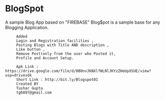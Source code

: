 # BlogSpot
A sample Blog App based on "FIREBASE"
Blog$pot is a sample base for any Blogging Application.


         Added   
         Login and Registration facilities ,
         Posting Blogs with Title AND description ,
         Like button ,
         Remove Post(only from the user who Posted it,
         Profile and Account Setup.
         
         Apk Link :  https://drive.google.com/file/d/0B0nvJKNXlfWLNlJKYzZHeUpXSUE/view?usp=drivesdk
         Short Link : http://bit.ly/Blogspot01
         Created BY
         Tushar Gupta
         tg6897@gmail.com


